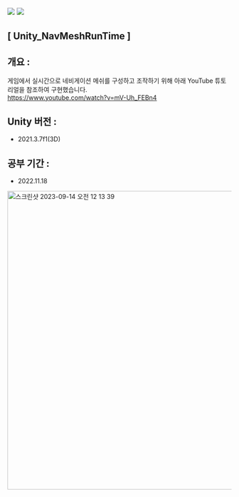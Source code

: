 ## <img src="https://img.shields.io/badge/unity-FFFFFF?style=for-the-badge&logo=unity&logoColor=black"> <img src="https://img.shields.io/badge/csharp-239120?style=for-the-badge&logo=CSharp&logoColor=white">

## [ Unity_NavMeshRunTime ]
## 개요 : 
게임에서 실시간으로 네비게이션 메쉬를 구성하고 조작하기 위해 아래 YouTube 튜토리얼을 참조하여 구현했습니다.
<br>
https://www.youtube.com/watch?v=mV-Uh_FEBn4
<br>
## Unity 버전 :
- 2021.3.7f1(3D)

## 공부 기간 :
- 2022.11.18

<img width="670" alt="스크린샷 2023-09-14 오전 12 13 39" src="https://github.com/Wally0822/Wally_NavMeshRunTime/assets/111326483/6ff7ffa7-bc76-450b-a6f7-0b933db6af16">
